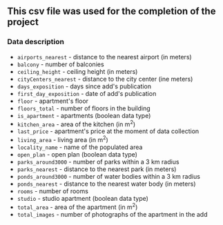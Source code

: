 ## This csv file was used for the completion of the project

### Data description

* `airports_nearest` - distance to the nearest airport (in meters)
* `balcony` - number of balconies
* `ceiling_height` - ceiling height (in meters)
* `cityCenters_nearest` - distance to the city center (ine meters)
* `days_exposition` - days since add's publication
* `first_day_exposition` - date of add's publication
* `floor` - apartment's floor
* `floors_total` - number of floors in the building
* `is_apartment` - apartments (boolean data type)
* `kitchen_area` - area of the kitchen (in m<sup>2</sup>)
* `last_price` - apartment's price at the moment of data collection
* `living_area` - living area (in m<sup>2</sup>)
* `locality_name` - name of the populated area
* `open_plan` - open plan (boolean data type)
* `parks_around3000` - number of parks within a 3 km radius
* `parks_nearest` - distance to the nearest park (in meters)
* `ponds_around3000` - number of water bodies within a 3 km radius
* `ponds_nearest` - distance to the nearest water body (in meters)
* `rooms` - number of rooms
* `studio` - studio apartment (boolean data type)
* `total_area` - area of the apartment (in m<sup>2</sup>)
* `total_images` - number of photographs of the apartment in the add
